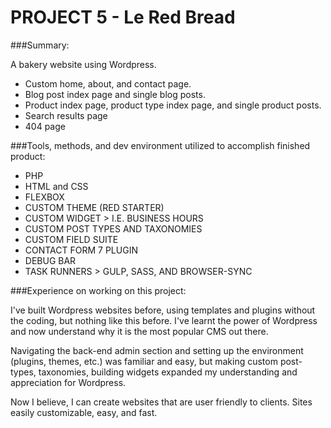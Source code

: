 # PROJECT 5 - Le Red Bread

###Summary:

A bakery website using Wordpress.

- Custom home, about, and contact page.
- Blog post index page and single blog posts.
- Product index page, product type index page, and single product posts.
- Search results page
- 404 page

###Tools, methods, and dev environment utilized to accomplish finished product:

- PHP
- HTML and CSS
- FLEXBOX
- CUSTOM THEME (RED STARTER)
- CUSTOM WIDGET > I.E. BUSINESS HOURS
- CUSTOM POST TYPES AND TAXONOMIES
- CUSTOM FIELD SUITE
- CONTACT FORM 7 PLUGIN
- DEBUG BAR
- TASK RUNNERS > GULP, SASS, AND BROWSER-SYNC

###Experience on working on this project:

I've built Wordpress websites before, using templates and plugins without the coding, but nothing like this before.
I've learnt the power of Wordpress and now understand why it is the most popular CMS out there.  

Navigating the back-end admin section and setting up the environment (plugins, themes, etc.) was familiar and easy, but
making custom post-types, taxonomies, building widgets expanded my understanding and appreciation for Wordpress.

Now I believe, I can create websites that are user friendly to clients.  Sites easily customizable, easy, and fast.
